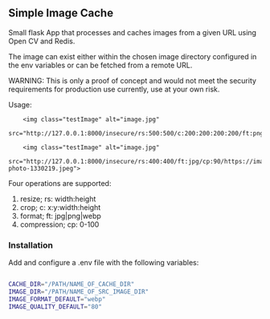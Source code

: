 ## Simple Image Cache

Small flask App that processes and caches images from a given URL using Open CV and Redis.

The image can exist either within the chosen image directory configured 
in the env variables or can be fetched from a remote URL.

WARNING: This is only a proof of concept and would not meet the security requirements for production use currently, use at your own risk.

Usage:
       
        <img class="testImage" alt="image.jpg"
             src="http://127.0.0.1:8000/insecure/rs:500:500/c:200:200:200:200/ft:png/cp:40/test_image.jpeg">

        <img class="testImage" alt="image.jpg"
             src="http://127.0.0.1:8000/insecure/rs:400:400/ft:jpg/cp:90/https://images.pexels.com/photos/1330219/pexels-photo-1330219.jpeg">

Four operations are supported:
1. resize; rs: width:height
2. crop; c: x:y:width:height
3. format; ft: jpg|png|webp
4. compression; cp: 0-100


### Installation

Add and configure a .env file with the following variables:

```bash

CACHE_DIR="/PATH/NAME_OF_CACHE_DIR"
IMAGE_DIR="/PATH/NAME_OF_SRC_IMAGE_DIR"
IMAGE_FORMAT_DEFAULT="webp"
IMAGE_QUALITY_DEFAULT="80"



